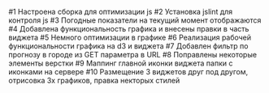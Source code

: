 #1 Настроена сборка для оптимизации js
#2 Установка jslint для контроля js
#3 Погодные показатели на текущий момент отображаются
#4 Добавлена функциональность графика и внесены правки в часть виджета
#5 Немного оптимизации в графике
#6 Реализация рабочей функциональности графика на d3 и виджета
#7 Добавлен фильтр по прогнозу в городе из GET параметра в URL
#8 Поправлены некоторые элементы верстки
#9 Маппинг главной иконки виджета папки с иконками на сервере
#10 Размещение 3 виджетов друг под другом, отрисовка 3х графиков, правка некторых стилей